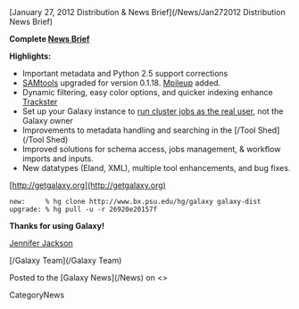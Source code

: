 <div class='newsItemHeader'>[January 27, 2012 Distribution & News Brief](/News/Jan272012 Distribution News Brief)</div>

**Complete [News Brief](/DevNewsBriefs/2012_01_27)**

**Highlights:**

* Important metadata and Python 2.5 support corrections
* [SAMtools](http://samtools.sourceforge.net/) upgraded for version 0.1.18. [Mpileup](http://samtools.sourceforge.net/mpileup.shtml) added.
* Dynamic filtering, easy color options, and quicker indexing enhance [Trackster](/Learn/Visualization)
* Set up your Galaxy instance to [run cluster jobs as the real user](/Admin/Config/Performance/Cluster), not the Galaxy owner
* Improvements to metadata handling and searching in the [/Tool Shed](/Tool Shed)
* Improved solutions for schema access, jobs management, & workflow imports and inputs.
* New datatypes (Eland, XML), multiple tool enhancements, and bug fixes.

[http://getgalaxy.org](http://getgalaxy.org)
```
new:     % hg clone http://www.bx.psu.edu/hg/galaxy galaxy-dist
upgrade: % hg pull -u -r 26920e20157f
```



**Thanks for using Galaxy!**

[Jennifer Jackson](/JenniferJackson)

[/Galaxy Team](/Galaxy Team)


<div class='newsItemFooter'>Posted to the [Galaxy News](/News) on <<Date(2012-01-28T02:23:11Z)>></div>

CategoryNews
